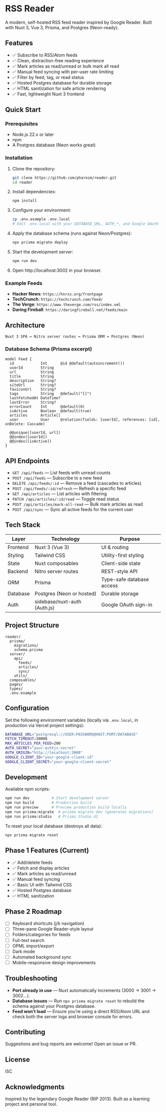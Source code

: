 # RSS Reader

A modern, self-hosted RSS feed reader inspired by Google Reader. Built with Nuxt 3, Vue 3, Prisma, and Postgres (Neon-ready).

## Features

- ✅ Subscribe to RSS/Atom feeds
- ✅ Clean, distraction-free reading experience
- ✅ Mark articles as read/unread or bulk mark all read
- ✅ Manual feed syncing with per-user rate limiting
- ✅ Filter by feed, tag, or read status
- ✅ Hosted Postgres database for durable storage
- ✅ HTML sanitization for safe article rendering
- ✅ Fast, lightweight Nuxt 3 frontend

## Quick Start

### Prerequisites

- Node.js 22.x or later
- npm
- A Postgres database (Neon works great)

### Installation

1. Clone the repository:
   ```bash
   git clone https://github.com/phareim/reader.git
   cd reader
   ```

2. Install dependencies:
   ```bash
   npm install
   ```

3. Configure your environment:
   ```bash
   cp .env.example .env.local
   # Edit .env.local with your DATABASE_URL, AUTH_*, and Google OAuth values
   ```

4. Apply the database schema (runs against Neon/Postgres):
   ```bash
   npx prisma migrate deploy
   ```

5. Start the development server:
   ```bash
   npm run dev
   ```

6. Open http://localhost:3002 in your browser.

### Example Feeds

- **Hacker News**: `https://hnrss.org/frontpage`
- **TechCrunch**: `https://techcrunch.com/feed/`
- **The Verge**: `https://www.theverge.com/rss/index.xml`
- **Daring Fireball**: `https://daringfireball.net/feeds/main`

## Architecture

```
Nuxt 3 SPA ↔ Nitro server routes ↔ Prisma ORM ↔ Postgres (Neon)
```

### Database Schema (Prisma excerpt)

```prisma
model Feed {
  id            Int      @id @default(autoincrement())
  userId        String
  url           String
  title         String
  description   String?
  siteUrl       String?
  faviconUrl    String?
  tags          String   @default("[]")
  lastFetchedAt DateTime?
  lastError     String?
  errorCount    Int      @default(0)
  isActive      Boolean  @default(true)
  articles      Article[]
  user          User     @relation(fields: [userId], references: [id], onDelete: Cascade)

  @@unique([userId, url])
  @@index([userId])
  @@index([isActive])
}
```

## API Endpoints

- `GET /api/feeds` — List feeds with unread counts
- `POST /api/feeds` — Subscribe to a new feed
- `DELETE /api/feeds/:id` — Remove a feed (cascades to articles)
- `POST /api/feeds/:id/refresh` — Refresh a specific feed
- `GET /api/articles` — List articles with filtering
- `PATCH /api/articles/:id/read` — Toggle read status
- `POST /api/articles/mark-all-read` — Bulk mark articles as read
- `POST /api/sync` — Sync all active feeds for the current user

## Tech Stack

| Layer        | Technology                | Purpose                    |
|--------------|---------------------------|----------------------------|
| Frontend     | Nuxt 3 (Vue 3)            | UI & routing               |
| Styling      | Tailwind CSS              | Utility-first styling      |
| State        | Nuxt composables          | Client-side state          |
| Backend      | Nitro server routes       | REST-style API             |
| ORM          | Prisma                    | Type-safe database access  |
| Database     | Postgres (Neon or hosted) | Durable storage            |
| Auth         | sidebase/nuxt-auth (Auth.js) | Google OAuth sign-in  |

## Project Structure

```
reader/
  prisma/
    migrations/
    schema.prisma
  server/
    api/
      feeds/
      articles/
      sync/
    utils/
  composables/
  pages/
  types/
  .env.example
```

## Configuration

Set the following environment variables (locally via `.env.local`, in production via Vercel project settings):

```bash
DATABASE_URL="postgresql://USER:PASSWORD@HOST:PORT/DATABASE"
FETCH_TIMEOUT=30000
MAX_ARTICLES_PER_FEED=200
AUTH_SECRET="your-authjs-secret"
AUTH_ORIGIN="http://localhost:3000"
GOOGLE_CLIENT_ID="your-google-client-id"
GOOGLE_CLIENT_SECRET="your-google-client-secret"
```

## Development

Available npm scripts:

```bash
npm run dev          # Start development server
npm run build        # Production build
npm run preview      # Preview production build locally
npm run prisma:migrate  # prisma migrate dev (generates migrations)
npm run prisma:studio   # Prisma Studio UI
```

To reset your local database (destroys all data):

```bash
npx prisma migrate reset
```

## Phase 1 Features (Current)

- ✅ Add/delete feeds
- ✅ Fetch and display articles
- ✅ Mark articles as read/unread
- ✅ Manual feed syncing
- ✅ Basic UI with Tailwind CSS
- ✅ Hosted Postgres database
- ✅ HTML sanitization

## Phase 2 Roadmap

- [ ] Keyboard shortcuts (j/k navigation)
- [ ] Three-pane Google Reader-style layout
- [ ] Folders/categories for feeds
- [ ] Full-text search
- [ ] OPML import/export
- [ ] Dark mode
- [ ] Automated background sync
- [ ] Mobile-responsive design improvements

## Troubleshooting

- **Port already in use** — Nuxt automatically increments (3000 → 3001 → 3002...).
- **Database issues** — Run `npx prisma migrate reset` to rebuild the schema against your Postgres database.
- **Feed won’t load** — Ensure you’re using a direct RSS/Atom URL and check both the server logs and browser console for errors.

## Contributing

Suggestions and bug reports are welcome! Open an issue or PR.

## License

ISC

## Acknowledgments

Inspired by the legendary Google Reader (RIP 2013). Built as a learning project and personal tool.
